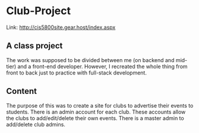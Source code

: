 # Club-Project
Link: http://cis5800site.gear.host/index.aspx

## A class project
The work was supposed to be divided between me (on backend and mid-tier) and a front-end developer.
However, I recreated the whole thing from front to back just to practice with full-stack development.

## Content
The purpose of this was to create a site for clubs to advertise their events to students. 
There is an admin account for each club. These accounts allow the clubs to add/edit/delete their own events. 
There is a master admin to add/delete club admins.
